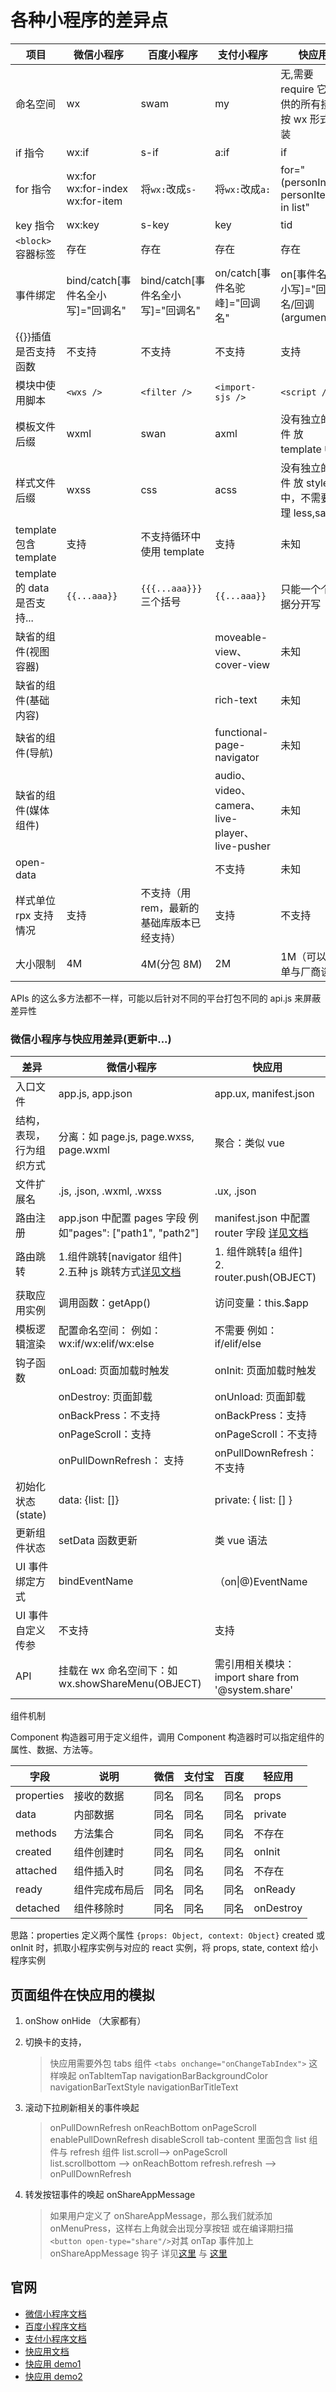 # 各种小程序的差异点

| 项目                         | 微信小程序                                        | 百度小程序                                 | 支付小程序                                     | 快应用                                           |
| ---------------------------- | ------------------------------------------------- | ------------------------------------------ | ---------------------------------------------- | ------------------------------------------------ |
| 命名空间                     | wx                                                | swam                                       | my                                             | 无,需要 require 它提供的所有接口按 wx 形式封装   |
| if 指令                      | wx:if                                             | s-if                                       | a:if                                           | if                                               |
| for 指令                     | wx:for<br /> wx:for-index<br /> wx:for-item<br /> | 将`wx:`改成`s-`                            | 将`wx:`改成`a:`                                | for="(personIndex, personItem) in list"          |
| key 指令                     | wx:key                                            | s-key                                       | key                                            | tid                                              |
| `<block>`容器标签            | 存在                                              | 存在                                       | 存在                                           | 存在                                             |
| 事件绑定                     | bind/catch[事件名全小写]="回调名"                 | bind/catch[事件名全小写]="回调名"          | on/catch[事件名驼峰]="回调名"                  | on[事件名全小写]="回调名/回调(arguments)"        |
| {{}}插值是否支持函数         | 不支持                                            | 不支持                                     | 不支持                                         | 支持                                             |
| 模块中使用脚本               | `<wxs />`                                         | `<filter />`                               | `<import-sjs />`                               | `<script />`                                     |
| 模板文件后缀                 | wxml                                              | swan                                       | axml                                           | 没有独立的文件 放 template 中                    |
| 样式文件后缀                 | wxss                                              | css                                        | acss                                           | 没有独立的文件 放 style 中，不需要处理 less,sass |
| template 包含 template       | 支持                                              | 不支持循环中使用 template                  | 支持                                           | 未知                                             |
| template 的 data 是否支持... | `{{...aaa}}`                                      | `{{{...aaa}}}` 三个括号                    | `{{...aaa}}`                                   | 只能一个个数据分开写                             |
| 缺省的组件(视图容器)         |                                                   |                                            | moveable-view、cover-view                      | 未知                                             |
| 缺省的组件(基础内容)         |                                                   |                                            | rich-text                                      | 未知                                             |
| 缺省的组件(导航)             |                                                   |                                            | functional-page-navigator                      | 未知                                             |
| 缺省的组件(媒体组件)         |                                                   |                                            | audio、video、camera、live-player、live-pusher | 未知                                             |
| open-data                    |                                                   |                                            | 不支持                                         | 未知                                             |
| 样式单位 rpx 支持情况        | 支持                                              | 不支持（用 rem，最新的基础库版本已经支持） | 支持                                           | 不支持                                           |
| 大小限制                     | 4M                                                | 4M(分包 8M)                                | 2M                                             | 1M（可以独单与厂商谈）                           |

APIs 的这么多方法都不一样，可能以后针对不同的平台打包不同的 api.js 来屏蔽差异性

### 微信小程序与快应用差异(更新中...)

| 差异                     | 微信小程序                                                                                                                                              | 快应用                                                                                                                   |
| ------------------------ | ------------------------------------------------------------------------------------------------------------------------------------------------------- | ------------------------------------------------------------------------------------------------------------------------ |
| 入口文件                 | app.js, app.json                                                                                                                                        | app.ux, manifest.json                                                                                                    |
| 结构，表现，行为组织方式 | 分离：如 page.js, page.wxss, page.wxml                                                                                                                  | 聚合：类似 vue                                                                                                           |
| 文件扩展名               | .js, .json, .wxml, .wxss                                                                                                                                | .ux, .json                                                                                                               |
| 路由注册                 | app.json 中配置 pages 字段 例如"pages": ["path1", "path2"]                                                                                              | manifest.json 中配置 router 字段 [详见文档](https://doc.quickapp.cn/tutorial/getting-started/project-configuration.html) |
| 路由跳转                 | 1.组件跳转[navigator 组件]<br /> 2.五种 js 跳转方式[详见文档](https://developers.weixin.qq.com/miniprogram/dev/api/ui-navigate.html#wxnavigatetoobject) | 1. 组件跳转[a 组件]<br /> 2. router.push(OBJECT)                                                                         |
| 获取应用实例             | 调用函数：getApp()                                                                                                                                      | 访问变量：this.$app                                                                                                      |
| 模板逻辑渲染             | 配置命名空间： 例如：wx:if/wx:elif/wx:else                                                                                                              | 不需要 例如：if/elif/else                                                                                                |
| 钩子函数                 | onLoad: 页面加载时触发                                                                                                                                  | onInit: 页面加载时触发                                                                                                   |
|                          | onDestroy: 页面卸载                                                                                                                                     | onUnload: 页面卸载                                                                                                       |
|                          | onBackPress：不支持                                                                                                                                     | onBackPress：支持                                                                                                        |
|                          | onPageScroll：支持                                                                                                                                      | onPageScroll：不支持                                                                                                     |
|                          | onPullDownRefresh： 支持                                                                                                                                | onPullDownRefresh：不支持                                                                                                |
| 初始化状态(state)        | data: {list: []}                                                                                                                                        | private: { list: [] }                                                                                                    |
| 更新组件状态             | setData 函数更新                                                                                                                                        | 类 vue 语法                                                                                                              |
| UI 事件绑定方式          | bindEventName                                                                                                                                           | （on\|@)EventName                                                                                                        |
| UI 事件自定义传参        | 不支持                                                                                                                                                  | 支持                                                                                                                     |
| API                      | 挂载在 wx 命名空间下：如 wx.showShareMenu(OBJECT)                                                                                                       | 需引用相关模块：import share from '@system.share'                                                                        |

组件机制

Component 构造器可用于定义组件，调用 Component 构造器时可以指定组件的属性、数据、方法等。

| 字段       | 说明           | 微信 | 支付宝 | 百度 | 轻应用    |
| ---------- | -------------- | ---- | ------ | ---- | --------- |
| properties | 接收的数据     | 同名 | 同名   | 同名 | props     |
| data       | 内部数据       | 同名 | 同名   | 同名 | private   |
| methods    | 方法集合       | 同名 | 同名   | 同名 | 不存在    |
| created    | 组件创建时     | 同名 | 同名   | 同名 | onInit    |
| attached   | 组件插入时     | 同名 | 同名   | 同名 | 不存在    |
| ready      | 组件完成布局后 | 同名 | 同名   | 同名 | onReady   |
| detached   | 组件移除时     | 同名 | 同名   | 同名 | onDestroy |

思路：properties 定义两个属性 `{props: Object, context: Object}`
created 或 onInit 时，抓取小程序实例与对应的 react 实例，将 props, state, context 给小程序实例

## 页面组件在快应用的模拟

1. onShow onHide （大家都有）
2. 切换卡的支持，

    > 快应用需要外包 tabs 组件 `<tabs onchange="onChangeTabIndex">` 这样唤起 onTabItemTap
    > navigationBarBackgroundColor
    > navigationBarTextStyle
    > navigationBarTitleText

3. 滚动下拉刷新相关的事件唤起

    > onPullDownRefresh onReachBottom onPageScroll
    > enablePullDownRefresh disableScroll
    > tab-content 里面包含 list 组件与 refresh 组件
    > list.scroll--> onPageScroll  
    > list.scrollbottom --> onReachBottom
    > refresh.refresh --> onPullDownRefresh

4. 转发按钮事件的唤起 onShareAppMessage
    > 如果用户定义了 onShareAppMessage，那么我们就添加 onMenuPress，这样右上角就会出现分享按钮
    > 或在编译期扫描　`<button open-type="share"/>`对其 onTap 事件加上 onShareAppMessage 钩子
    > 详见[这里](https://developers.weixin.qq.com/miniprogram/dev/framework/app-service/page.html#%E9%A1%B5%E9%9D%A2%E4%BA%8B%E4%BB%B6%E5%A4%84%E7%90%86%E5%87%BD%E6%95%B0)
    > 与 [这里](https://doc.quickapp.cn/features/system/share.html)

## 官网

-   [微信小程序文档](https://developers.weixin.qq.com/miniprogram/dev/index.html)
-   [百度小程序文档](https://smartprogram.baidu.com/docs/develop/tutorial/codedir/)
-   [支付小程序文档](https://docs.alipay.com/mini/developer/getting-started)
-   [快应用文档](https://doc.quickapp.cn/features/)
-   [快应用 demo1](https://github.com/quickappcn/sample)
-   [快应用 demo2](https://github.com/RubyLouvre/quickdemo)
